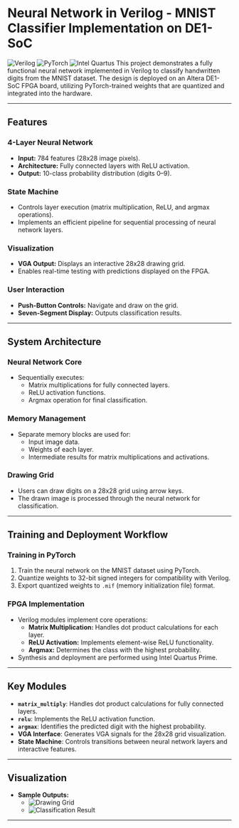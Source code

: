 # Neural Network in Verilog - MNIST Classifier Implementation on DE1-SoC
![Verilog](https://img.shields.io/badge/Verilog-%230075C2.svg?style=for-the-badge&logo=verilog&logoColor=white)
![PyTorch](https://img.shields.io/badge/PyTorch-%23EE4C2C.svg?style=for-the-badge&logo=PyTorch&logoColor=white)
![Intel Quartus](https://img.shields.io/badge/Intel%20Quartus-%230071C5.svg?style=for-the-badge&logo=intel&logoColor=white)
This project demonstrates a fully functional neural network implemented in Verilog to classify handwritten digits from the MNIST dataset. The design is deployed on an Altera DE1-SoC FPGA board, utilizing PyTorch-trained weights that are quantized and integrated into the hardware.

---

## **Features**

### **4-Layer Neural Network**
- **Input:** 784 features (28x28 image pixels).  
- **Architecture:** Fully connected layers with ReLU activation.  
- **Output:** 10-class probability distribution (digits 0–9).  

### **State Machine**
- Controls layer execution (matrix multiplication, ReLU, and argmax operations).  
- Implements an efficient pipeline for sequential processing of neural network layers.

### **Visualization**
- **VGA Output:** Displays an interactive 28x28 drawing grid.  
- Enables real-time testing with predictions displayed on the FPGA.  

### **User Interaction**
- **Push-Button Controls:** Navigate and draw on the grid.  
- **Seven-Segment Display:** Outputs classification results.

---

## **System Architecture**

### **Neural Network Core**
- Sequentially executes:
  - Matrix multiplications for fully connected layers.  
  - ReLU activation functions.  
  - Argmax operation for final classification.

### **Memory Management**
- Separate memory blocks are used for:
  - Input image data.  
  - Weights of each layer.  
  - Intermediate results for matrix multiplications and activations.  

### **Drawing Grid**
- Users can draw digits on a 28x28 grid using arrow keys.  
- The drawn image is processed through the neural network for classification.

---

## **Training and Deployment Workflow**

### **Training in PyTorch**
1. Train the neural network on the MNIST dataset using PyTorch.  
2. Quantize weights to 32-bit signed integers for compatibility with Verilog.  
3. Export quantized weights to `.mif` (memory initialization file) format.

### **FPGA Implementation**
- Verilog modules implement core operations:
  - **Matrix Multiplication:** Handles dot product calculations for each layer.  
  - **ReLU Activation:** Implements element-wise ReLU functionality.  
  - **Argmax:** Determines the class with the highest probability.  
- Synthesis and deployment are performed using Intel Quartus Prime.

---

## **Key Modules**

- **`matrix_multiply`**: Handles dot product calculations for fully connected layers.  
- **`relu`**: Implements the ReLU activation function.  
- **`argmax`**: Identifies the predicted digit with the highest probability.  
- **VGA Interface**: Generates VGA signals for the 28x28 grid visualization.  
- **State Machine**: Controls transitions between neural network layers and interactive features.

---

## **Visualization**

- **Sample Outputs:**
  - ![Drawing Grid](https://github.com/user-attachments/assets/9da3ab0f-c722-4ceb-b870-c960879fdbf6)
  - ![Classification Result](https://github.com/user-attachments/assets/e5169470-aa72-4396-aa2e-7fa947112d5d)

---
